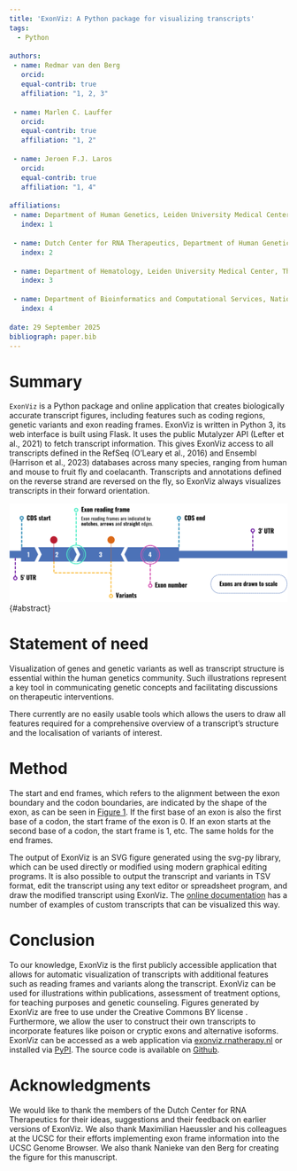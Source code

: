 ```yaml
---
title: 'ExonViz: A Python package for visualizing transcripts'
tags:
  - Python

authors:
 - name: Redmar van den Berg
   orcid:
   equal-contrib: true
   affiliation: "1, 2, 3"

 - name: Marlen C. Lauffer
   orcid:
   equal-contrib: true
   affiliation: "1, 2"

 - name: Jeroen F.J. Laros
   orcid:
   equal-contrib: true
   affiliation: "1, 4"

affiliations:
 - name: Department of Human Genetics, Leiden University Medical Center, The Netherlands
   index: 1

 - name: Dutch Center for RNA Therapeutics, Department of Human Genetics, Leiden University Medical Center, The Netherlands
   index: 2

 - name: Department of Hematology, Leiden University Medical Center, The Netherlands
   index: 3

 - name: Department of Bioinformatics and Computational Services, National Institute of Public Health and the Environment, The Netherlands
   index: 4

date: 29 September 2025
bibliograph: paper.bib
---
```


# Summary

`ExonViz` is a Python package and online application that creates biologically
accurate transcript figures, including features such as coding regions, genetic
variants and exon reading frames. ExonViz is written in Python 3, its web
interface is built using Flask. It uses the public Mutalyzer API (Lefter et
al., 2021) to fetch transcript information. This gives ExonViz access to all
transcripts defined in the RefSeq (O’Leary et al., 2016) and Ensembl (Harrison
et al., 2023) databases across many species, ranging from human and mouse to
fruit fly and coelacanth. Transcripts and annotations defined on the reverse
strand are reversed on the fly, so ExonViz always visualizes transcripts in
their forward orientation.

![Example transcript highlighting ExonViz features](docs/figures/abstract.svg){#abstract}

# Statement of need
Visualization of genes and genetic variants as well as transcript structure is
essential within the human genetics community. Such illustrations represent a
key tool in communicating genetic concepts and facilitating discussions on
therapeutic interventions.

There currently are no easily usable tools which allows the users to draw all
features required for a comprehensive overview of a transcript’s structure and
the localisation of variants of interest.

# Method
The start and end frames, which refers to the alignment between the exon
boundary and the codon boundaries, are indicated by the shape of the exon, as
can be seen in [Figure 1](#abstract). If the first base of an exon is also the
first base of a codon, the start frame of the exon is 0. If an exon starts at
the second base of a codon, the start frame is 1, etc. The same holds for the
end frames.

The output of ExonViz is an SVG figure generated using the svg-py library,
which can be used directly or modified using modern graphical editing programs.
It is also possible to output the transcript and variants in TSV format, edit
the transcript using any text editor or spreadsheet program, and draw the
modified transcript using ExonViz. The [online
documentation](https://exonviz.readthedocs.io/en/latest/examples.html) has a
number of examples of custom transcripts that can be visualized this way.

# Conclusion
To our knowledge, ExonViz is the first publicly accessible application that
allows for automatic visualization of transcripts with additional features such
as reading frames and variants along the transcript. ExonViz can be used for
illustrations within publications, assessment of treatment options, for
teaching purposes and genetic counseling. Figures generated by ExonViz are free
to use under the Creative Commons BY license . Furthermore, we allow the user
to construct their own transcripts to incorporate features like poison or
cryptic exons and alternative isoforms. ExonViz can be accessed as a web
application via [exonviz.rnatherapy.nl](https://exonviz.rnatherapy.nl) or
installed via [PyPI](https://pypi.org/project/exonviz/). The source code is
available on [Github](https://github.com/DCRT-LUMC/exonviz).

# Acknowledgments
We would like to thank the members of the Dutch Center for RNA Therapeutics for
their ideas, suggestions and their feedback on earlier versions of ExonViz. We
also thank Maximilian Haeussler and his colleagues at the UCSC for their
efforts implementing exon frame information into the UCSC Genome Browser. We
also thank Nanieke van den Berg for creating the figure for this manuscript.
